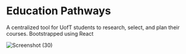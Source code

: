 # Education Pathways

A centralized tool for UofT students to research, select, and plan their courses. Bootstrapped using React

![Screenshot (30)](https://user-images.githubusercontent.com/41162261/193609397-620b4349-c22d-4663-8344-87c573fa434a.png)
